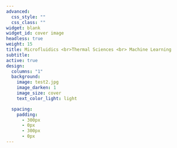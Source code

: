 ```yaml
---
advanced:
  css_style: ""
  css_class: ""
widget: blank
widget_id: cover image
headless: true
weight: 15
title: Microfluidics <br>Thermal Sciences <br> Machine Learning
subtitle: 
active: true
design:
  columns: "1"
  background:
    image: test2.jpg
    image_darken: 1
    image_size: cover
    text_color_light: light

  spacing:
    padding:
      - 300px
      - 0px
      - 300px
      - 0px
---
```

